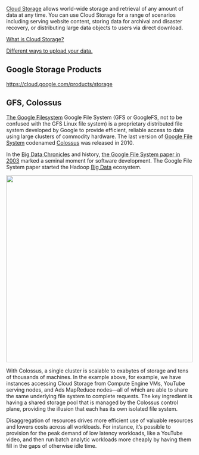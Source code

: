 [Cloud Storage](https://cloud.google.com/storage/docs) allows world-wide storage and retrieval of any amount of data at any time. You can use Cloud Storage for a range of scenarios including serving website content, storing data for archival and disaster recovery, or distributing large data objects to users via direct download.


[What is Cloud Storage?](https://www.youtube.com/watch?v=VDBhvexAj8I)


[Different ways to upload your data.](https://www.youtube.com/watch?v=nmZxfuFIP08)

## Google Storage Products


https://cloud.google.com/products/storage


## GFS, Colossus

[The Google Filesystem](https://en.wikipedia.org/wiki/Google_File_System) Google File System (GFS or GoogleFS, not to be confused with the GFS Linux file system) is a proprietary distributed file system developed by Google to provide efficient, reliable access to data using large clusters of commodity hardware. The last version of [Google File System](https://research.google/pubs/pub51/) codenamed [Colossus](https://cloud.google.com/blog/products/storage-data-transfer/a-peek-behind-colossus-googles-file-system) was released in 2010.

In the [Big Data Chronicles](https://datafloq.com/read/big-data-history/239) and history, [the Google File System paper in 2003](https://research.google/pubs/pub51/) marked a seminal moment for software development. The Google File System paper started the Hadoop [Big Data](Big-Data) ecosystem.

<img src="https://storage.googleapis.com/gweb-cloudblog-publish/images/typical_cluster.max-2000x2000.jpg" width="500">

With Colossus, a single cluster is scalable to exabytes of storage and tens of thousands of machines. In the example above, for example, we have instances accessing Cloud Storage from Compute Engine VMs, YouTube serving nodes, and Ads MapReduce nodes—all of which are able to share the same underlying file system to complete requests. The key ingredient is having a shared storage pool that is managed by the Colossus control plane, providing the illusion that each has its own isolated file system. 

Disaggregation of resources drives more efficient use of valuable resources and lowers costs across all workloads. For instance, it’s possible to provision for the peak demand of low latency workloads, like a YouTube video, and then run batch analytic workloads more cheaply by having them fill in the gaps of otherwise idle time.
